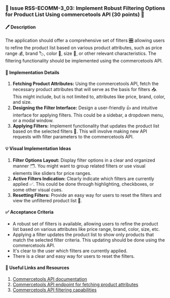 ### 🚀 Issue RSS-ECOMM-3_03: Implement Robust Filtering Options for Product List Using commercetools API (30 points) 🎯

#### 🖊️ Description

The application should offer a comprehensive set of filters 🎛️ allowing users to refine the product list based on various product attributes, such as price range 💰, brand 🏷️, color 🌈, size 📏, or other relevant characteristics. The filtering functionality should be implemented using the commercetools API.

#### 🔧 Implementation Details

1. **Fetching Product Attributes:** Using the commercetools API, fetch the necessary product attributes that will serve as the basis for filters 📥. This might include, but is not limited to, attributes like price, brand, color, and size.
2. **Designing the Filter Interface:** Design a user-friendly 👍 and intuitive interface for applying filters. This could be a sidebar, a dropdown menu, or a modal window.
3. **Applying Filters:** Implement functionality that updates the product list based on the selected filters 🔄. This will involve making new API requests with filter parameters to the commercetools API.

#### 💡 Visual Implementation Ideas

1. **Filter Options Layout:** Display filter options in a clear and organized manner 🗂️. You might want to group related filters or use visual elements like sliders for price ranges.
2. **Active Filters Indication:** Clearly indicate which filters are currently applied ✅. This could be done through highlighting, checkboxes, or some other visual cues.
3. **Resetting Filters:** Provide an easy way for users to reset the filters and view the unfiltered product list 🔄.

#### ✅ Acceptance Criteria

- A robust set of filters is available, allowing users to refine the product list based on various attributes like price range, brand, color, size, etc.
- Applying a filter updates the product list to show only products that match the selected filter criteria. This updating should be done using the commercetools API.
- It's clear to the user which filters are currently applied.
- There is a clear and easy way for users to reset the filters.

#### 🔗 Useful Links and Resources

1. [Commercetools API documentation](https://docs.commercetools.com/api)
2. [Commercetools API endpoint for fetching product attributes](https://docs.commercetools.com/api/projects/productProjections#productprojection)
3. [Commercetools API filtering capabilities](https://docs.commercetools.com/api/predicates/query)
